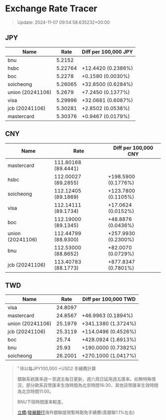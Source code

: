 # Exchange Rate Tracer

> Update: 2024-11-07 09:54:58.635232+00:00

## JPY

| Name             |    Rate | Diff per 100,000 JPY   |
|------------------|---------|------------------------|
| bnu              | 5.2152  |                        |
| hsbc             | 5.22764 | +12.4420 (0.2386%)     |
| boc              | 5.2278  | +0.1580 (0.0030%)      |
| soicheong        | 5.26065 | +32.8500 (0.6284%)     |
| union (20241106) | 5.2679  | +7.2450 (0.1377%)      |
| visa             | 5.29996 | +32.0681 (0.6087%)     |
| jcb (20241106)   | 5.30281 | +2.8502 (0.0538%)      |
| mastercard       | 5.30376 | +0.9467 (0.0179%)      |

## CNY

| Name             | Rate                | Diff per 100,000 CNY   |
|------------------|---------------------|------------------------|
| mastercard       | 111.80168	(89.4441) |                        |
| hsbc             | 112.00027	(89.2855) | +198.5900 (0.1776%)    |
| soicheong        | 112.12405	(89.1869) | +123.7800 (0.1105%)    |
| visa             | 112.14111	(89.1734) | +17.0624 (0.0152%)     |
| boc              | 112.19000	(89.1345) | +48.8876 (0.0436%)     |
| union (20241106) | 112.44799	(88.9300) | +257.9930 (0.2300%)    |
| bnu              | 112.53000	(88.8652) | +82.0070 (0.0729%)     |
| jcb (20241106)   | 113.40783	(88.1773) | +877.8347 (0.7801%)    |

## TWD

| Name             |    Rate | Diff per 100,000 TWD   |
|------------------|---------|------------------------|
| visa             | 24.8097 |                        |
| mastercard       | 24.8567 | +46.9963 (0.1894%)     |
| union (20241106) | 25.1979 | +341.1380 (1.3724%)    |
| jcb (20241106)   | 25.3119 | +114.0496 (0.4526%)    |
| boc              | 25.74   | +428.0924 (1.6913%)    |
| bnu              | 25.93   | +190.0000 (0.7382%)    |
| soicheong        | 26.2001 | +270.1000 (1.0417%)    |


> ¹ IB以每JPY100,000 +USD2 手續費計算
>
> 銀聯系統匯率週一至週五每日更新，週六周日延用週五匯率。如無特殊情況，部分歐系貨幣匯率生效時間為北京時間16:30，其他貨幣匯率生效時間為北京時間11:00。
>
> BNU下班時間匯率較差。
>
> [立橋](https://www.wlbank.com.mo/uploads/ueditor/file/20181211/1544536513900230.pdf)/[發展銀行](https://www.mdb.com.mo/Service_Charges_20230728.pdf)海外銀聯提現暫時豁免手續費(貴銀聯1.1%左右)

